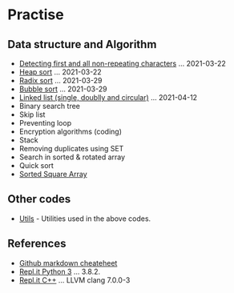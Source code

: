 # Practise

## Data structure and Algorithm

- [Detecting first and all non-repeating characters](./NonRepeating/README.md) ... 2021-03-22
- [Heap sort](./HeapSort/README.md) ... 2021-03-22
- [Radix sort](./RadixSort/README.md) ... 2021-03-29
- [Bubble sort](./BubbleSort/README.md) ... 2021-03-29
- [Linked list (single, doublly and circular)](./LinkedList/README.md) ... 2021-04-12
- Binary search tree
- Skip list
- Preventing loop
- Encryption algorithms (coding)
- Stack
- Removing duplicates using SET
- Search in sorted & rotated array
- Quick sort
- [Sorted Square Array](./SortedSquareArray/README.md)

## Other codes

- [Utils](./Utils/README.md) - Utilities used in the above codes.

## References

- [Github markdown cheateheet](https://github.com/adam-p/markdown-here/wiki/Markdown-Cheatsheet)
- [Repl.it Python 3](https://repl.it/languages/python3) ... 3.8.2.
- [Repl.it C++](https://repl.it/languages/cpp) ... LLVM clang 7.0.0-3
